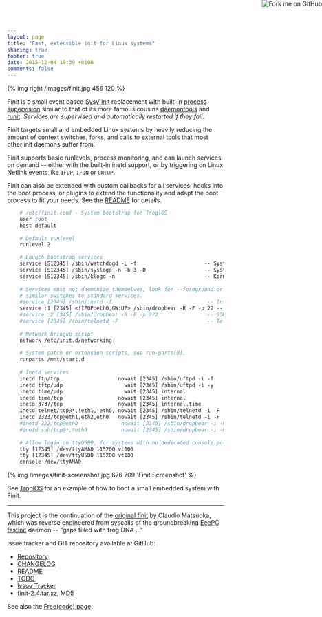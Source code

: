 ```yaml
---
layout: page
title: "Fast, extensible init for Linux systems"
sharing: true
footer: true
date: 2015-12-04 19:39 +0100
comments: false
---
```


<a href="https://github.com/troglobit/finit"><img style="position: absolute; top: 0; right: 0; border: none; box-shadow: none;" src="https://camo.githubusercontent.com/365986a132ccd6a44c23a9169022c0b5c890c387/68747470733a2f2f73332e616d617a6f6e6177732e636f6d2f6769746875622f726962626f6e732f666f726b6d655f72696768745f7265645f6161303030302e706e67" alt="Fork me on GitHub" data-canonical-src="https://s3.amazonaws.com/github/ribbons/forkme_right_red_aa0000.png"></a>

{% img right /images/finit.jpg 456 120 %}

Finit is a small event based [SysV init][1] replacement with built-in
[process supervision][2] similar to that of its more famous cousins
[daemontools][3] and [runit][4].  *Services are supervised and
automatically restarted if they fail*.

Finit targets small and embedded Linux systems by heavily reducing the
amount of context switches, forks, and calls to external tools that most
other init daemons suffer from.

Finit supports basic runlevels, process monitoring, and can launch
services on demand -- either with the built-in inetd support, or by
triggering on Linux Netlink events like `IFUP`, `IFDN` or `GW:UP`.

Finit can also be extended with custom callbacks for all services, hooks
into the boot process, or plugins to extend the functionality and adapt
the boot process to fit your needs.  See the [README][] for details.

``` apache
    # /etc/finit.conf - System bootstrap for TroglOS
    user root
    host default
    
    # Default runlevel
    runlevel 2

    # Launch bootstrap services
    service [S12345] /sbin/watchdogd -L -f                      -- System watchdog daemon
    service [S12345] /sbin/syslogd -n -b 3 -D                   -- System log daemon
    service [S12345] /sbin/klogd -n                             -- Kernel log daemon
    
    # Services must not daemonize themselves, look for --foreground or
    # similar switches to standard services.
    #service [2345] /sbin/inetd -f                               -- Internet super daemon
    service :1 [2345] <!IFUP:eth0,GW:UP> /sbin/dropbear -R -F -p 22 -- SSH daemon
    #service :2 [345] /sbin/dropbear -R -F -p 222                -- SSH daemon
    #service [2345] /sbin/telnetd -F                             -- Telnet daemon
    
    # Network bringup script
    network /etc/init.d/networking
    
    # System patch or extension scripts, see run-parts(8).
    runparts /mnt/start.d
    
    # Inetd services
    inetd ftp/tcp                   nowait [2345] /sbin/uftpd -i -f       -- FTP daemon
    inetd tftp/udp                    wait [2345] /sbin/uftpd -i -y       -- TFTP daemon
    inetd time/udp                    wait [2345] internal                -- UNIX rdate service
    inetd time/tcp                  nowait [2345] internal                -- UNIX rdate service
    inetd 3737/tcp                  nowait [2345] internal.time           -- UNIX rdate service
    inetd telnet/tcp@*,!eth1,!eth0, nowait [2345] /sbin/telnetd -i -F     -- Telnet daemon
    inetd 2323/tcp@eth1,eth2,eth0   nowait [2345] /sbin/telnetd -i -F     -- Telnet daemon
    #inetd 222/tcp@eth0              nowait [2345] /sbin/dropbear -i -R -F -- SSH service
    #inetd ssh/tcp@*,!eth0           nowait [2345] /sbin/dropbear -i -R -F -- SSH service
    
    # Allow login on ttyUSB0, for systems with no dedicated console port
    tty [12345] /dev/ttyAMA0 115200 vt100
    tty [12345] /dev/ttyUSB0 115200 vt100
    console /dev/ttyAMA0
```

{% img /images/finit-screenshot.jpg 676 709 'Finit Screenshot' %}

See [TroglOS][9] for an example of how to boot a small embedded system
with Finit.

----

This project is the continuation of the [original finit][5] by Claudio
Matsuoka, which was reverse engineered from syscalls of the
groundbreaking [EeePC fastinit][6] daemon -- "gaps filled with frog DNA
..."

Issue tracker and GIT repository available at GitHub:

* [Repository](http://github.com/troglobit/finit)
* [CHANGELOG](https://github.com/troglobit/finit/blob/master/CHANGELOG.md)
* [README][]
* [TODO](https://github.com/troglobit/finit/blob/master/TODO.md)
* [Issue Tracker](http://github.com/troglobit/finit/issues)
* [finit-2.4.tar.xz](ftp://troglobit.com/finit/finit-2.4.tar.xz),
  [MD5](ftp://troglobit.com/finit/finit-2.4.tar.xz.md5)

See also the [Free(code) page](http://freecode.com/projects/finit).

[1]: https://en.wikipedia.org/wiki/Init
[2]: https://en.wikipedia.org/wiki/Process_supervision
[3]: http://cr.yp.to/daemontools.html
[4]: http://smarden.org/runit/
[5]: http://helllabs.org/finit/
[6]: http://wiki.eeeuser.com/boot_process:the_boot_process
[9]: https://github.com/troglobit/troglos
[README]: https://github.com/troglobit/finit/blob/master/README.md
